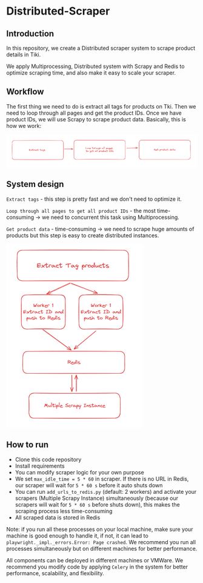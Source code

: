 # Distributed-Scraper

## Introduction
In this repository, we create a Distributed scraper system to scrape product details in Tiki. 

We apply Multiprocessing, Distributed system with Scrapy and Redis to optimize scraping time, and also make it easy to scale your scraper.

## Workflow
The first thing we need to do is extract all tags for products on Tki. Then we need to loop through all pages and get the product IDs. Once we have product IDs, we will use Scrapy to scrape product data.
Basically, this is how we work:

![alt text](https://github.com/VQHieu1012/Distributed-Scraper/blob/main/workflow.png)

## System design
`Extract tags` - this step is pretty fast and we don't need to optimize it. 

`Loop through all pages to get all product IDs` - the most time-consuming -> we need to concurrent this task using Multiprocessing.

`Get product data` - time-consuming -> we need to scrape huge amounts of products but this step is easy to create distributed instances.

![alt text](https://github.com/VQHieu1012/Distributed-Scraper/blob/main/system.png)

## How to run
* Clone this code repository
* Install requirements
* You can modify scraper logic for your own purpose
* We set `max_idle_time = 5 * 60` in scraper. If there is no URL in Redis, our scraper will wait for `5 * 60 s` before it auto shuts down
* You can run `add_urls_to_redis.py` (default: 2 workers) and activate your scrapers (Multiple Scrapy Instance) simultaneously (because our scrapers will wait for `5 * 60 s` before shuts down), this makes the scraping process less time-consuming
* All scraped data is stored in Redis

Note: if you run all these processes on your local machine, make sure your machine is good enough to handle it, if not, it can lead to `playwright._impl._errors.Error: Page crashed`. We recommend you run all processes simultaneously but on different machines for better performance.

All components can be deployed in different machines or VMWare. We recommend you modify code by applying `Celery` in the system for better performance, scalability, and flexibility.
